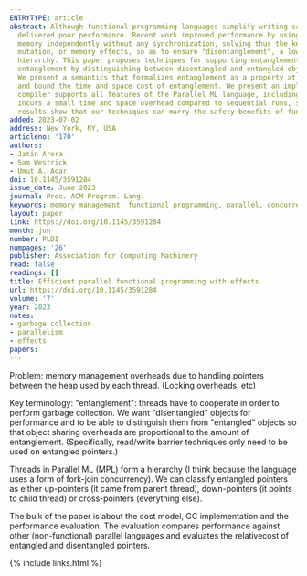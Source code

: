 ```yaml
---
ENTRYTYPE: article
abstract: Although functional programming languages simplify writing safe parallel programs by helping programmers to avoid data races, they have traditionally
  delivered poor performance. Recent work improved performance by using a hierarchical memory architecture that allows processors to allocate and reclaim
  memory independently without any synchronization, solving thus the key performance challenge afflicting functional programs. The approach, however, restricts
  mutation, or memory effects, so as to ensure "disentanglement", a low-level memory property that guarantees independence between different heaps in the
  hierarchy. This paper proposes techniques for supporting entanglement and for allowing functional programs to use mutation at will. Our techniques manage
  entanglement by distinguishing between disentangled and entangled objects and shielding disentangled objects from the cost of entanglement management.
  We present a semantics that formalizes entanglement as a property at the granularity of memory objects, and define several cost metrics to reason about
  and bound the time and space cost of entanglement. We present an implementation of the techniques by extending the MPL compiler for Parallel ML. The extended
  compiler supports all features of the Parallel ML language, including unrestricted effects. Our experiments using a variety of benchmarks show that MPL
  incurs a small time and space overhead compared to sequential runs, scales well, and is competitive with languages such as C++, Go, Java, OCaml. These
  results show that our techniques can marry the safety benefits of functional programming with performance.
added: 2023-07-02
address: New York, NY, USA
articleno: '170'
authors:
- Jatin Arora
- Sam Westrick
- Umut A. Acar
doi: 10.1145/3591284
issue_date: June 2023
journal: Proc. ACM Program. Lang.
keywords: memory management, functional programming, parallel, concurrent
layout: paper
link: https://doi.org/10.1145/3591284
month: jun
number: PLDI
numpages: '26'
publisher: Association for Computing Machinery
read: false
readings: []
title: Efficient parallel functional programming with effects
url: https://doi.org/10.1145/3591284
volume: '7'
year: 2023
notes:
- garbage collection
- parallelism
- effects
papers:
---
```


Problem: memory management overheads due to handling pointers between the heap used by each thread.
(Locking overheads, etc)

Key terminology: "entanglement": threads have to cooperate in order to perform garbage collection.
We want "disentangled" objects for performance and to be able to distinguish them from "entangled"
objects so that object sharing overheads are proportional to the amount of entanglement.
(Specifically, read/write barrier techniques only need to be used on entangled pointers.)

Threads in Parallel ML (MPL) form a hierarchy (I think because the language uses a form of fork-join
concurrency). We can classify entangled pointers as either up-pointers (it came from parent thread),
down-pointers (it points to child thread) or cross-pointers (everything else).

The bulk of the paper is about the cost model, GC implementation and the performance evaluation.
The evaluation compares performance against other (non-functional) parallel languages
and evaluates the relativecost of entangled and disentangled pointers.

{% include links.html %}
